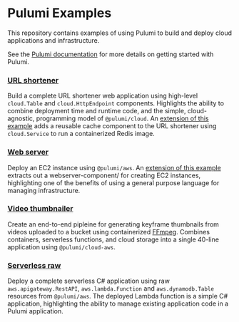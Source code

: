 # Pulumi Examples

This repository contains examples of using Pulumi to build and deploy cloud applications and infrastructure.  

See the [Pulumi documentation](https://docs.pulumi.com) for more details on getting started with Pulumi.

### [URL shortener](url-shortener/)

Build a complete URL shortener web application using high-level `cloud.Table` and `cloud.HttpEndpoint` components.  Highlights the ability to combine deployment time and runtime code, and the simple, cloud-agnostic, programming model of `@pulumi/cloud`. An [extension of this example](url-shortener-with-cache/) adds a reusable cache component to the URL shortener using `cloud.Service` to run a containerized Redis image.

### [Web server](webserver/)

Deploy an EC2 instance using `@pulumi/aws`.  An [extension of this example](webserver-component/) extracts out a webserver-component/ for creating EC2 instances, highlighting one of the benefits of using a general purpose language for managing infrastructure. 

### [Video thumbnailer](video-thumbnailer/)

Create an end-to-end pipleine for generating keyframe thumbnails from videos uploaded to a bucket using containerized [FFmpeg](https://www.ffmpeg.org/).  Combines containers, serverless functions, and cloud storage into a single 40-line application using `@pulumi/cloud-aws`.

### [Serverless raw](serverless-raw/)

Deploy a complete serverless C# application using raw `aws.apigateway.RestAPI`, `aws.lambda.Function` and `aws.dynamodb.Table` resources from `@pulumi/aws`.  The deployed Lambda function is a simple C# application, highlighting the ability to manage existing application code in a Pulumi application.
